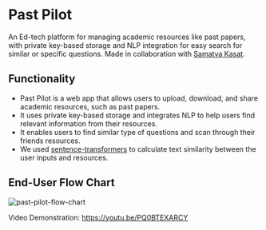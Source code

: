 # Past Pilot
An Ed-tech platform for managing academic resources like past papers, with private key-based storage and NLP integration for easy search for similar or specific questions. Made in collaboration with [Samatva Kasat](https://github.com/samkas125).

## Functionality
- Past Pilot is a web app that allows users to upload, download, and share academic resources, such as past papers.
- It uses private key-based storage and integrates NLP to help users find relevant information from their resources.
- It enables users to find similar type of questions and scan through their friends resources. 
- We used [sentence-transformers](https://www.sbert.net/) to calculate text similarity between the user inputs and resources.

## End-User Flow Chart
![past-pilot-flow-chart](https://user-images.githubusercontent.com/91330011/230769044-bc5888b6-ae7d-42ae-815a-8d5afe540657.png)

Video Demonstration: https://youtu.be/PQ0BTEXARCY
